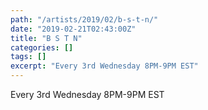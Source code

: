 ```yaml
---
path: "/artists/2019/02/b-s-t-n/"
date: "2019-02-21T02:43:00Z"
title: "B S T N"
categories: []
tags: []
excerpt: "Every 3rd Wednesday 8PM-9PM EST"
---
```


Every 3rd Wednesday 8PM-9PM EST